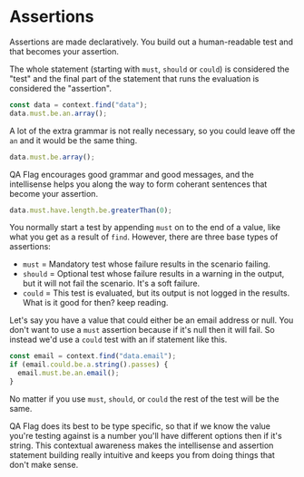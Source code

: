 # Assertions

Assertions are made declaratively. You build out a human-readable test and that becomes your assertion.

The whole statement (starting with `must`, `should` or `could`) is considered the "test" and the final part of the statement that runs the evaluation is considered the "assertion".

```typescript
const data = context.find("data");
data.must.be.an.array();
```

A lot of the extra grammar is not really necessary, so you could leave off the `an` and it would be the same thing.

```typescript
data.must.be.array();
```

QA Flag encourages good grammar and good messages, and the intellisense helps you along the way to form coherant sentences that become your assertion.

```typescript
data.must.have.length.be.greaterThan(0);
```

You normally start a test by appending `must` on to the end of a value, like what you get as a result of `find`. However, there are three base types of assertions:

- `must` = Mandatory test whose failure results in the scenario failing.
- `should` = Optional test whose failure results in a warning in the output, but it will not fail the scenario. It's a soft failure.
- `could` = This test is evaluated, but its output is not logged in the results. What is it good for then? keep reading.

Let's say you have a value that could either be an email address or null. You don't want to use a `must` assertion because if it's null then it will fail. So instead we'd use a `could` test with an if statement like this.

```typescript
const email = context.find("data.email");
if (email.could.be.a.string().passes) {
  email.must.be.an.email();
}
```

No matter if you use `must`, `should`, or `could` the rest of the test will be the same.

QA Flag does its best to be type specific, so that if we know the value you're testing against is a number you'll have different options then if it's string. This contextual awareness makes the intellisense and assertion statement building really intuitive and keeps you from doing things that don't make sense.
